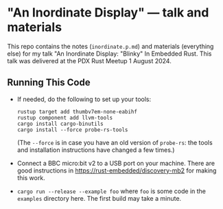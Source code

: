 # "An Inordinate Display" — talk and materials

This repo contains the notes (`inordinate.p.md`) and
materials (everything else) for my talk "An Inordinate
Display: "Blinky" In Embedded Rust. This talk was delivered
at the PDX Rust Meetup 1 August 2024.

## Running This Code

* If needed, do the following to set up your tools:

      rustup target add thumbv7em-none-eabihf
      rustup component add llvm-tools
      cargo install cargo-binutils
      cargo install --force probe-rs-tools

  (The `--force` is in case you have an old version of
  `probe-rs`: the tools and installation instructions have
  changed a few times.)

* Connect a BBC micro:bit v2 to a USB port on your
  machine. There are good instructions in
  <https://rust-embedded/discovery-mb2> for making this
  work.

* `cargo run --release --example foo` where `foo` is some code in the
  `examples` directory here. The first build may take a minute.
